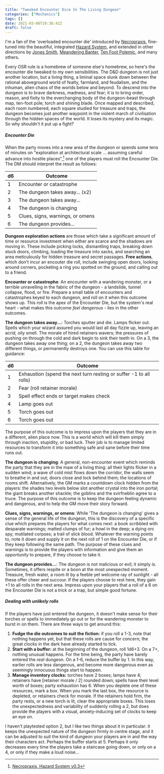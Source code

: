 ```yaml
---
title: "Tweaked Encounter Dice In The Living Dungeon"
categories: ["Mechanics"]
tags: []
date: 2021-03-08T19:38:42Z
draft: false
---
```


I'm a fan of the 'overloaded encounter die' introduced by [Necropraxis](https://www.necropraxis.com/2014/02/03/overloading-the-encounter-die/), fine-tuned into the beautiful, integrated [Hazard System](https://www.necropraxis.com/2017/11/22/hazard-system-v0-3/), and extended in other directions by [Jones Smith](https://wasitlikely.blogspot.com/2019/07/the-peril-system-overloaded-encounter.html), [Meandering Banter](https://meanderingbanter.blogspot.com/2018/10/OVERLOAD-YOUR-ENCOUNTER-DICE.html), [Ten Foot Polemic](https://tenfootpolemic.blogspot.com/2017/08/improving-your-encounter-tables-with.html), and many others.

Every OSR rule is a homebrew of someone else's homebrew, so here's the encounter die tweaked to my own sensibilities. The D&D dungeon is not just another location, but a living thing, a liminal space slunk down between the rational aboveground world of fealty, farmland, and feudalism, and the inhuman, alien chaos of the worlds below and beyond. To descend into the dungeon is to brave darkness, madness, and fear; it is to bring order, reason, and fixity to the everchanging body of the dungeon-beast through map, ten-foot pole, torch and shining blade. Once mapped and described, each room numbered, each square studied for treasure and traps, the dungeon becomes just another waypoint in the violent march of civilisation through the hidden spaces of the world. It loses its mystery and its magic. So why shouldn't it put up a fight?

##### Encounter Die

When the party moves into a new area of the dungeon or spends some tens of minutes on "exploration at architectural scale ... assuming careful advance into hostile places",[^1] one of the players must roll the Encounter Die. The DM should interpret the result as follows:

| d6 | Outcome                                             |
| -- | --------------------------------------------------- |
| 1  | Encounter or catastrophe       |
| 2  | The dungeon takes away... (x2)
| 3  | The dungeon takes away...        |
| 4  | The dungeon is changing        |
| 5  | Clues, signs, warnings, or omens        |
| 6  | The dungeon provides...        |

**Dungeon exploration actions** are those which take a significant amount of time or resource investment when either are scarce and the shadows are moving in. These include picking locks, dismantling traps, breaking down stuck doors, climbing, loading the treasure into sacks, and searching an area meticulously for hidden treasure and secret passages. **Free actions**, which don't incur an encouter die roll, include swinging open doors, looking around corners, pocketing a ring you spotted on the ground, and calling out to a friend.

**Encounter or catastrophe**: An encounter with a wandering monster, or a terrible unravelling in the fabric of the dungeon - a landslide, tunnel collapse, flood, or fire. Prepare a small table of encounters and catastrophes keyed to each dungeon, and roll on it when this outcome shows up. This roll is the apex of the Encounter Die, but the system's real heart - what makes this outcome _feel dangerous_ -  lies in the other outcomes.

**The dungeon takes away...**: Torches sputter and die. Lamps flicker out. Spells which your wizard assured you would last all day fizzle up, leaving an acrid, oily smell. The morale of hired retainers wavers; the pressures of pushing on through the cold and dark begin to sink their teeth in. On a 3, the dungeon takes away one thing; on a 2, the dungeon takes away two different things, or permanently destroys one. You can use this table for guidance:

| d6 | Outcome                                             |
| -- | --------------------------------------------------- |
| 1  | Exhaustion (spend the next turn resting or suffer -1 to all rolls)       |
| 2  | Fear (roll retainer morale)
| 3  | Spell effect ends or target makes check        |
| 4  | Lamp goes out        |
| 5  | Torch goes out        |
| 6  | Torch goes out       |

The purpose of this outcome is to impress upon the players that they are in a different, alien place now. This is a world which will kill them simply through inaction, stupidity, or bad luck. Their job is to manage limited resources to transform it into something safe and sane before their time runs out.

**The dungeon is changing**: A general, non-encounter event which reminds the party that they are in the maw of a living thing: all their lights flicker in a sudden wind; a wave of cold mist flows down the corridor, the walls seem to breathe in and out; doors close and lock behind them; the locations of rooms shift. Alternatively, the GM marks a countdown clock hidden from the players: the shades two levels below slot another crystal into the iron portal; the giant breaks another shackle; the goblins and the svirfneblin agree to a truce. The purpose of this outcome is to keep the dungeon feeling dynamic and dangerous, and to help the GM move their story forward.

**Clues, signs, warnings, or omens**: While 'The dungeon is changing' gives a sense of the general life of the dungeon, this is the discovery of a specific clue which prepares the players for what comes next: a book scribbled with desparate warnings; matted clumps of fur; a howl in the deep; a dying orc spy; mutilated corpses; a trail of slick blood. Whatever the warning points to, note it down and supply it on the next roll of 1 on the Encounter Die, or if they keep following the same path. The purpose of these clues and warnings is to provide the players with information and give them an _opportunity_ to prepare, if they choose to take it.

**The dungeon provides...**: The dungeon is not malicious or evil; it simply _is_. Sometimes, it offers respite or a boon at the most unexpected moment. Treasure, fresh water, a room lit by a feeble yet welcome ray of sunlight - all these offer cheer and succour. If the players choose to rest here, they gain +1 to all rolls in the next area. Impress upon your players that a roll of a 6 on the Encounter Die is not a trick or a trap, but simple good fortune.

##### Dealing with unlikely rolls

If the players have just entered the dungeon, it doesn't make sense for their torches or spells to immediately go out or for the wandering monster to burst in on them. There are three ways to get around this: 

1. **Fudge the die outcomes to suit the fiction:** if you roll a 1-3, note that nothing happens yet, but that these rolls are cause for concern; the great clocks in the dark have already started to tick.
2. **Start with a buffer:** at the beginning of the dungeon, roll 1d6+3. On a 7+, nothing unusual happens. For the time being, the party have barely entered the _real_ dungeon. On a 1-6, reduce the buffer by 1. In this way, earlier rolls are less dangerous, and become more dangerous even as seemingly innocuous things start to happen.
3. **Manage inventory clocks:** torches have 2 boxes; lamps have 4; retainers have [retainer morale / 2] rounded down; spells have their level worth of boxes; party exhaustion has 6. When you deplete one of these resources, mark a box. When you mark the last box, the resource is depleted, or retainers check for morale. If the retainers hold firm, the party rests, or a new torch is lit, clear the appropriate boxes. This loses the unexpectedness and variability of suddenly rolling a 2, but does provide the players with a visual, anxiety-inducing set of clocks to keep an eye on.

I haven't playtested option 2, but I like two things about it in particular: it keeps the unexpected nature of the dungeon firmly in centre stage, and it can be adjusted to suit the kind of dungeon your players are in and the way their characters act. Perhaps the buffer starts at 5. Perhaps it only decreases every time the players take a staircase going down, or only on a 4, or only if they make a loud noise...


[^1]: [Necropraxis, Hazard System v0.3](https://www.necropraxis.com/2017/11/22/hazard-system-v0-3/)